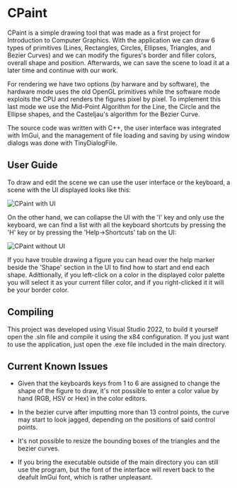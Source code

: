 # CPaint
CPaint is a simple drawing tool that was made as a first project for Introduction to Computer Graphics. With the application we can draw 6 types of primitives (Lines, Rectangles, Circles, Ellipses, Triangles, and Bezier Curves) and we can modify the figures's border and filler colors, overall shape and position. Afterwards, we can save the scene to load it at a later time and continue with our work.

For rendering we have two options (by harware and by software), the hardware mode uses the old OpenGL primitives while the software mode exploits the CPU and renders the figures pixel by pixel. To implement this last mode we use the Mid-Point Algorithm for the Line, the Circle and the Ellipse shapes, and the Casteljau's algorithm for the Bezier Curve.

The source code was written with C++, the user interface was integrated with ImGui, and the management of file loading and saving by using window dialogs was done with TinyDialogFile.

## User Guide
To draw and edit the scene we can use the user interface or the keyboard, a scene with the UI displayed looks like this:

![CPaint with UI](https://user-images.githubusercontent.com/35168412/180677578-2b47ee6f-2709-41a9-8347-06300e4e9ea8.png)

On the other hand, we can collapse the UI with the 'I' key and only use the keyboard, we can find a list with all the keyboard shortcuts by pressing the 'H' key or by pressing the 'Help->Shortcuts' tab on the UI: 

![CPaint without UI](https://user-images.githubusercontent.com/35168412/180834476-28ce214f-a318-4534-ad4b-806051b124dd.png)

If you have trouble drawing a figure you can head over the help marker beside the 'Shape' section in the UI to find how to start and end each shape. Adittionally, if you left-click on a color in the displayed color palette you will select it as your current filler color, and if you right-clicked it it will be your border color.

## Compiling
This project was developed using Visual Studio 2022, to build it yourself open the .sln file and compile it using the x84 configuration. If you just want to use the application, just open the .exe file included in the main directory.

## Current Known Issues

- Given that the keyboards keys from 1 to 6 are assigned to change the shape of the figure to draw, it's not possible to enter a color value by hand (RGB, HSV or Hex) in the color editors.

- In the bezier curve after imputting more than 13 control points, the curve may start to look jagged, depending on the positions of said control points.

- It's not possible to resize the bounding boxes of the triangles and the bezier curves.

- If you bring the executable outside of the main directory you can still use the program, but the font of the interface will revert back to the deafult ImGui font, which is rather unpleasant.
